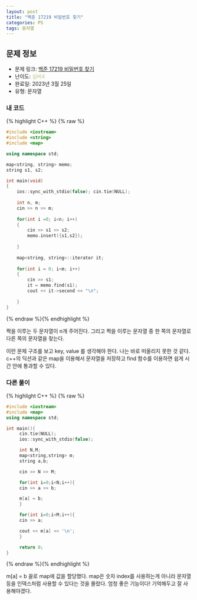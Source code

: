 ```yaml
---
layout: post
title: "백준 17219 비밀번호 찾기"
categories: PS
tags: 문자열
---
```


## 문제 정보
- 문제 링크: [백준 17219 비밀번호 찾기](https://www.acmicpc.net/problem/17219)
- 난이도: <span style="color:#B5C78A">실버4</span>
- 완료일: 2023년 3월 25일
- 유형: 문자열

### 내 코드

{% highlight C++ %} {% raw %}
```C++
#include <iostream>
#include <string>
#include <map>

using namespace std;

map<string, string> memo;
string s1, s2;

int main(void)
{
	ios::sync_with_stdio(false); cin.tie(NULL);
	
	int n, m;
	cin >> n >> m;
	
	for(int i =0; i<n; i++)
	{
		cin >> s1 >> s2;
		memo.insert({s1,s2});
		
	}
	
	map<string, string>::iterator it;
	
	for(int i = 0; i<m; i++)
	{
		cin >> s1;
		it = memo.find(s1);
		cout << it->second << "\n";
			
	}
}
```
{% endraw %}{% endhighlight %}

짝을 이루는 두 문자열이 n개 주어진다. 그리고 짝을 이루는 문자열 중 한 쪽의 문자열로 다른 쪽의 문자열을 찾는다.

이런 문제 구조를 보고 key, value 를 생각해야 한다. 나는 바로 떠올리지 못한 것 같다. c++의 딕션과 같은 map을 이용해서 문자열을 저장하고 find 함수를 이용하면 쉽게 시간 안에 통과할 수 있다.

### 다른 풀이

{% highlight C++ %} {% raw %}
```C++
#include <iostream>
#include <map>
using namespace std;

int main(){
	 cin.tie(NULL);
	 ios::sync_with_stdio(false);

	 int N,M;
	 map<string,string> m;
	 string a,b;

	 cin >> N >> M;

	 for(int i=0;i<N;i++){
	 cin >> a >> b;

	 m[a] = b;
	 }

	 for(int i=0;i<M;i++){
	 cin >> a;

	 cout << m[a] << '\n';
	 }

	 return 0;
}
```
{% endraw %}{% endhighlight %}

m[a] = b 꼴로 map에 값을 할당했다. map은 숫자 index를 사용하는게 아니라 문자열 등을 인덱스처럼 사용할 수 있다는 것을 몰랐다. 엄청 좋은 기능이다! 기억해두고 잘 사용해야겠다.
